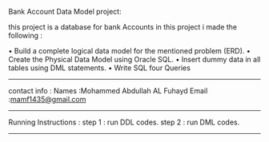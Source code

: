 
Bank Account Data Model project:
 

this project is a database for bank Accounts 
in this project i made the following :

•	Build a complete logical data model for the mentioned problem (ERD).
•   Create the Physical Data Model using Oracle SQL.
•	Insert dummy data in all tables using DML statements.
•	Write SQL four Queries



 
--------------------------------------------------------------

contact info :
Names :Mohammed Abdullah AL Fuhayd
Email :mamf1435@gmail.com

---------------------------------------------------------------


Running Instructions :
step 1 : run DDL codes.
step 2 : run DML codes.

---------------------------------------------------------------